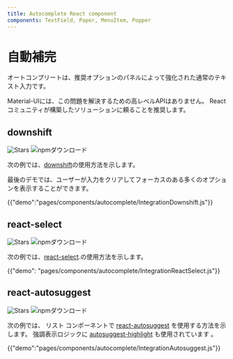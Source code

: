 ```yaml
---
title: Autocomplete React component
components: TextField, Paper, MenuItem, Popper
---
```


# 自動補完

<p class="description">オートコンプリートは、推奨オプションのパネルによって強化された通常のテキスト入力です。</p>

Material-UIには、この問題を解決するための高レベルAPIはありません。 Reactコミュニティが構築したソリューションに頼ることを推奨します。

## downshift

![Stars](https://img.shields.io/github/stars/paypal/downshift.svg?style=social&label=Stars) ![npmダウンロード](https://img.shields.io/npm/dm/downshift.svg)

次の例では、<a href=「https://github.com/downshift-js/downshift」>downshift</a>の使用方法を示します。

最後のデモでは、ユーザーが入力をクリアしてフォーカスのある多くのオプションを表示することができます。

{{"demo":"pages/components/autocomplete/IntegrationDownshift.js"}}

## react-select

![Stars](https://img.shields.io/github/stars/JedWatson/react-select.svg?style=social&label=Stars) ![npmダウンロード](https://img.shields.io/npm/dm/react-select.svg)

次の例では、[react-select](https://github.com/JedWatson/react-select).の使用方法を示します。

{{"demo": "pages/components/autocomplete/IntegrationReactSelect.js"}}

## react-autosuggest

![Stars](https://img.shields.io/github/stars/moroshko/react-autosuggest.svg?style=social&label=Stars) ![npmダウンロード](https://img.shields.io/npm/dm/react-autosuggest.svg)

次の例では、 リスト コンポーネントで [react-autosuggest](https://github.com/moroshko/react-autosuggest) を使用する方法を示します。 強調表示ロジックに [autosuggest-highlight](https://www.npmjs.com/package/autosuggest-highlight) も使用されています 。

{{"demo":"pages/components/autocomplete/IntegrationAutosuggest.js"}}